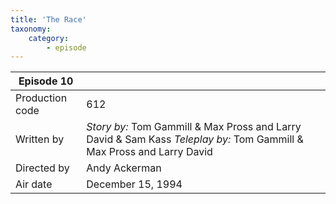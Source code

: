 ```yaml
---
title: 'The Race'
taxonomy:
    category:
        - episode
---
```


| Episode 10 | |
|-----------------|--------------------------------|
| Production code | 612                            |
| Written by      | _Story by:_ Tom Gammill & Max Pross and Larry David & Sam Kass _Teleplay by:_ Tom Gammill & Max Pross and Larry David |
| Directed by     | Andy Ackerman                  |
| Air date        | December 15, 1994              |
